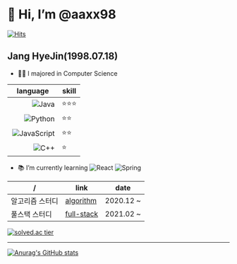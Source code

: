 # 🐬 Hi, I’m @aaxx98 
[![Hits](https://hits.seeyoufarm.com/api/count/incr/badge.svg?url=https%3A%2F%2Fgithub.com%2Faaxx98&count_bg=%235B74CB&title_bg=%2397D2F6&icon=&icon_color=%23E7E7E7&title=hits&edge_flat=true)](https://hits.seeyoufarm.com)
## Jang HyeJin(1998.07.18)
- 👨‍🎓 I majored in Computer Science

| language          | skill           |
|------------|----------------|
|<img align="right" alt="Java" src="https://img.shields.io/badge/java-%23ED8B00.svg?style=for-the-badge&logo=java&logoColor=white"/>  |⭐⭐⭐|
|<img align="right" alt="Python" src="https://img.shields.io/badge/python-%2314354C.svg?style=for-the-badge&logo=python&logoColor=white"/>|⭐⭐|
|<img align="right" alt="JavaScript" src="https://img.shields.io/badge/javascript-%23323330.svg?style=for-the-badge&logo=javascript&logoColor=%23F7DF1E"/>|⭐⭐|
|<img align="right" alt="C++" src="https://img.shields.io/badge/c++-%2300599C.svg?style=for-the-badge&logo=c%2B%2B&logoColor=white"/>|⭐|

- 📚 I’m currently learning <img alt="React" src="https://img.shields.io/badge/react-%2320232a.svg?style=for-the-badge&logo=react&logoColor=%2361DAFB"/> <img alt="Spring" src="https://img.shields.io/badge/spring-%236DB33F.svg?style=for-the-badge&logo=spring&logoColor=white"/>

| /          | link           | date |
|------------|----------------|------|
| 알고리즘 스터디  | [algorithm](https://www.notion.so/1d30bc381e09451a806876c570065ef7)  | 2020.12 ~ |
| 풀스택 스터디 | [full-stack](https://github.com/FullStack-Study) | 2021.02 ~|

[![solved.ac tier](http://mazassumnida.wtf/api/v2/generate_badge?boj=ouo980718)](https://solved.ac/ouo980718)

----
[![Anurag's GitHub stats](https://github-readme-stats.vercel.app/api?username=aaxx98&show_icons=true&theme=dracula)](https://github.com/anuraghazra/github-readme-stats)


<!---
aaxx98/aaxx98 is a ✨ special ✨ repository because its `README.md` (this file) appears on your GitHub profile.
You can click the Preview link to take a look at your changes.
--->
